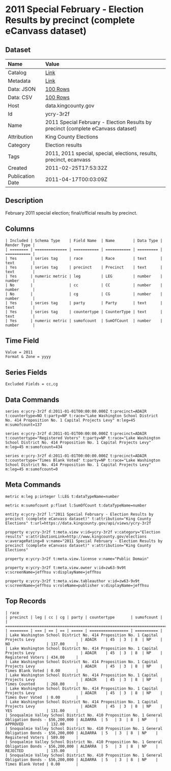 # 2011 Special February - Election Results by precinct (complete eCanvass dataset)

## Dataset

| Name | Value |
| :--- | :---- |
| Catalog | [Link](https://catalog.data.gov/dataset/election-results-february-8-2011-special-36e56) |
| Metadata | [Link](https://data.kingcounty.gov/api/views/ycry-3r2f) |
| Data: JSON | [100 Rows](https://data.kingcounty.gov/api/views/ycry-3r2f/rows.json?max_rows=100) |
| Data: CSV | [100 Rows](https://data.kingcounty.gov/api/views/ycry-3r2f/rows.csv?max_rows=100) |
| Host | data.kingcounty.gov |
| Id | ycry-3r2f |
| Name | 2011 Special February - Election Results by precinct (complete eCanvass dataset) |
| Attribution | King County Elections |
| Category | Election results |
| Tags | 2011, 2011 special, special, elections, results, precinct, ecanvass |
| Created | 2011-02-25T17:53:32Z |
| Publication Date | 2011-04-17T00:03:09Z |

## Description

February 2011 special election; final/official results by precinct.

## Columns

```ls
| Included | Schema Type    | Field Name  | Name        | Data Type | Render Type |
| ======== | ============== | =========== | =========== | ========= | =========== |
| Yes      | series tag     | race        | Race        | text      | text        |
| Yes      | series tag     | precinct    | Precinct    | text      | text        |
| Yes      | numeric metric | leg         | LEG         | number    | number      |
| No       |                | cc          | CC          | number    | number      |
| No       |                | cg          | CG          | number    | number      |
| Yes      | series tag     | party       | Party       | text      | text        |
| Yes      | series tag     | countertype | CounterType | text      | text        |
| Yes      | numeric metric | sumofcount  | SumOfCount  | number    | number      |
```

## Time Field

```ls
Value = 2011
Format & Zone = yyyy
```

## Series Fields

```ls
Excluded Fields = cc,cg
```

## Data Commands

```ls
series e:ycry-3r2f d:2011-01-01T00:00:00.000Z t:precinct=ADAIR t:countertype=NO t:party=NP t:race="Lake Washington School District No. 414 Proposition No. 1 Capital Projects Levy" m:leg=45 m:sumofcount=137

series e:ycry-3r2f d:2011-01-01T00:00:00.000Z t:precinct=ADAIR t:countertype="Registered Voters" t:party=NP t:race="Lake Washington School District No. 414 Proposition No. 1 Capital Projects Levy" m:leg=45 m:sumofcount=434

series e:ycry-3r2f d:2011-01-01T00:00:00.000Z t:precinct=ADAIR t:countertype="Times Blank Voted" t:party=NP t:race="Lake Washington School District No. 414 Proposition No. 1 Capital Projects Levy" m:leg=45 m:sumofcount=0
```

## Meta Commands

```ls
metric m:leg p:integer l:LEG t:dataTypeName=number

metric m:sumofcount p:float l:SumOfCount t:dataTypeName=number

entity e:ycry-3r2f l:"2011 Special February - Election Results by precinct (complete eCanvass dataset)" t:attribution="King County Elections" t:url=https://data.kingcounty.gov/api/views/ycry-3r2f

property e:ycry-3r2f t:meta.view v:id=ycry-3r2f v:category="Election results" v:attributionLink=http://www.kingcounty.gov/elections v:averageRating=0 v:name="2011 Special February - Election Results by precinct (complete eCanvass dataset)" v:attribution="King County Elections"

property e:ycry-3r2f t:meta.view.license v:name="Public Domain"

property e:ycry-3r2f t:meta.view.owner v:id=zw63-9v9t v:screenName=jeffhsu v:displayName=jeffhsu

property e:ycry-3r2f t:meta.view.tableauthor v:id=zw63-9v9t v:screenName=jeffhsu v:roleName=publisher v:displayName=jeffhsu
```

## Top Records

```ls
| race                                                                                               | precinct | leg | cc | cg | party | countertype       | sumofcount | 
| ================================================================================================== | ======== | === | == | == | ===== | ================= | ========== | 
| Lake Washington School District No. 414 Proposition No. 1 Capital Projects Levy                    | ADAIR    | 45  | 3  | 8  | NP    | NO                | 137.00     | 
| Lake Washington School District No. 414 Proposition No. 1 Capital Projects Levy                    | ADAIR    | 45  | 3  | 8  | NP    | Registered Voters | 434.00     | 
| Lake Washington School District No. 414 Proposition No. 1 Capital Projects Levy                    | ADAIR    | 45  | 3  | 8  | NP    | Times Blank Voted | 0.00       | 
| Lake Washington School District No. 414 Proposition No. 1 Capital Projects Levy                    | ADAIR    | 45  | 3  | 8  | NP    | Times Counted     | 268.00     | 
| Lake Washington School District No. 414 Proposition No. 1 Capital Projects Levy                    | ADAIR    | 45  | 3  | 8  | NP    | Times Over Voted  | 0.00       | 
| Lake Washington School District No. 414 Proposition No. 1 Capital Projects Levy                    | ADAIR    | 45  | 3  | 8  | NP    | YES               | 131.00     | 
| Snoqualmie Valley School District No. 410 Proposition No. 1 General Obligation Bonds - $56,200,000 | ALDARRA  | 5   | 3  | 8  | NP    | APPROVED          | 132.00     | 
| Snoqualmie Valley School District No. 410 Proposition No. 1 General Obligation Bonds - $56,200,000 | ALDARRA  | 5   | 3  | 8  | NP    | Registered Voters | 589.00     | 
| Snoqualmie Valley School District No. 410 Proposition No. 1 General Obligation Bonds - $56,200,000 | ALDARRA  | 5   | 3  | 8  | NP    | REJECTED          | 135.00     | 
| Snoqualmie Valley School District No. 410 Proposition No. 1 General Obligation Bonds - $56,200,000 | ALDARRA  | 5   | 3  | 8  | NP    | Times Blank Voted | 0.00       | 
```